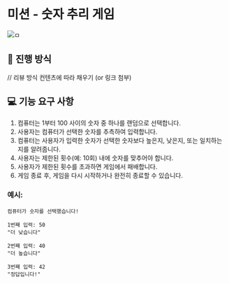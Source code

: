 # 미션 - 숫자 추리 게임
![ㅁ](https://github.com/user-attachments/assets/8073effc-83c7-461e-819b-17a8716ed2bb)
## 🚀 진행 방식
// 리뷰 방식 컨텐츠에 따라 채우기 (or 링크 첨부)
## 💻 기능 요구 사항

1. 컴퓨터는 1부터 100 사이의 숫자 중 하나를 랜덤으로 선택합니다.
2. 사용자는 컴퓨터가 선택한 숫자를 추측하여 입력합니다.
3. 컴퓨터는 사용자가 입력한 숫자가 선택한 숫자보다 높은지, 낮은지, 또는 일치하는지를 알려줍니다.
4. 사용자는 제한된 횟수(예: 10회) 내에 숫자를 맞추어야 합니다.
5. 사용자가 제한된 횟수를 초과하면 게임에서 패배합니다.
6. 게임 종료 후, 게임을 다시 시작하거나 완전히 종료할 수 있습니다.

### 예시:
```
컴퓨터가 숫자를 선택했습니다!

1번째 입력: 50
"더 낮습니다"

2번째 입력: 40
"더 높습니다"

3번째 입력: 42
"정답입니다!"
```
